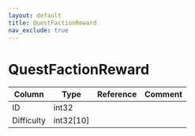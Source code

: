 ```yaml
---
layout: default
title: QuestFactionReward
nav_exclude: true
---
```

# QuestFactionReward

| Column | Type | Reference | Comment |
|--------|------|-----------|---------|
|ID|int32|||
|Difficulty|int32[10]|||
